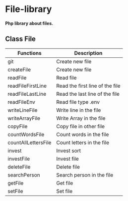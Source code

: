 # File-library

#### Php library about files.

## Class File

| Functions | Description |
| --- | --- |
| git | Create new file |
| createFile | Create new file |
| readFile | Read file |
| readFileFirstLine | Read the first line of the file |
| readFileLastLine | Read the last line of the file |
| readFileEnv | Read file type .env |
| writeLineFile  | Write line in the file |
| writeArrayFile | Write Array in the file |
| copyFile | Copy file in other file |
| countWordsFile | Count words in the file |
| countAllLettersFile | Count letters in the file |
| invest | Invest sort |
| investFile | Invest file |
| deleteFile | Delete file |
| searchPerson | Search person in the file |
| getFile | Get file |
| setFile | Set file |
